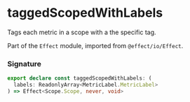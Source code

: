 # taggedScopedWithLabels

Tags each metric in a scope with a the specific tag.

Part of the `Effect` module, imported from `@effect/io/Effect`.

### Signature

```typescript
export declare const taggedScopedWithLabels: (
  labels: ReadonlyArray<MetricLabel.MetricLabel>
) => Effect<Scope.Scope, never, void>
```
